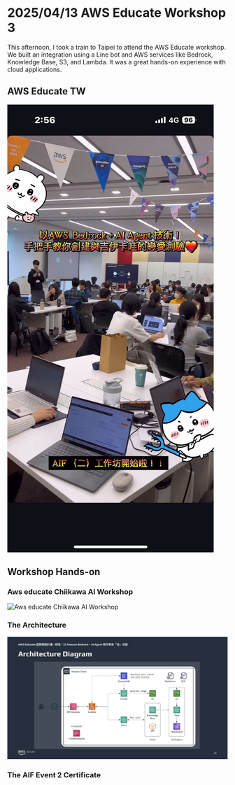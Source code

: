 # 2025/04/13 AWS Educate Workshop 3

This afternoon, I took a train to Taipei to attend the AWS Educate workshop. We built an integration using a Line bot and AWS services like Bedrock, Knowledge Base, S3, and Lambda. It was a great hands-on experience with cloud applications.

## AWS Educate TW

![AWS Educate TW](/images/2025-04-13-aws-educate-tw-event.jpg)

## Workshop Hands-on

### Aws educate Chiikawa AI Workshop

![Aws educate Chiikawa AI Workshop](/images/aws-educate-chiikawa-ai-workshop-veed.gif)

### The Architecture

![The Architecture](/images/aws-educate-aif-2-the-architecture.png)

### The AIF Event 2 Certificate
